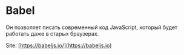 # Babel

Он позволяет писать современный код JavaScript, который будет работать даже в старых браузерах.

Site: [https://babeljs.io/](https://babeljs.io)
